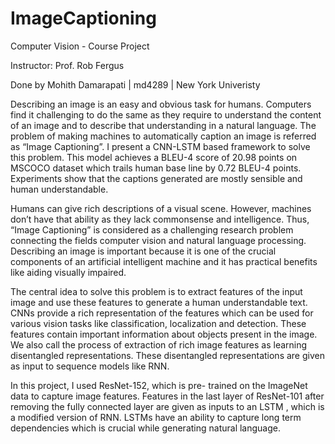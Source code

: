 # ImageCaptioning

Computer Vision - Course Project 

Instructor: Prof. Rob Fergus

Done by Mohith Damarapati | md4289 | New York Univeristy

Describing an image is an easy and obvious task for humans. Computers find it challenging to do the same as they require to understand the content of an image and to describe that understanding in a natural language. The problem of making machines to automatically caption an image is referred as “Image Captioning”. I present a CNN-LSTM based framework to solve this problem. This model achieves a BLEU-4 score of 20.98 points on MSCOCO dataset which trails human base line by 0.72 BLEU-4 points. Experiments show that the captions generated are mostly sensible and human understandable.

Humans can give rich descriptions of a visual scene. However, machines don’t have that ability as they lack commonsense and intelligence. Thus, “Image Captioning” is considered as a challenging research problem connecting the fields computer vision and natural language processing. Describing an image is important because it is one of the crucial components of an artificial intelligent machine and it has practical benefits like aiding visually impaired.

The central idea to solve this problem is to extract features of the input image and use these features to generate a human understandable text. CNNs provide a rich representation of the features which can be used for various vision tasks like classification, localization and detection. These features contain important information about objects present in the image. We also call the process of extraction of rich image features as learning disentangled representations. These disentangled representations are given as input to sequence models like RNN.

In this project, I used ResNet-152, which is pre- trained on the ImageNet data to capture image features. Features in the last layer of ResNet-101 after removing the fully connected layer are given as inputs to an LSTM , which is a modified version of RNN. LSTMs have an ability to capture long term dependencies which is crucial while generating natural language.
